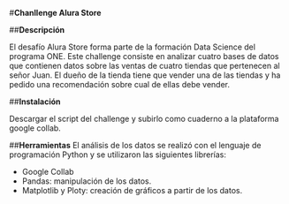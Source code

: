 #**Chanllenge Alura Store**

##**Descripción**

El desafío Alura Store forma parte de la formación Data Science del programa ONE. Este challenge consiste en analizar cuatro bases de datos que contienen datos 
sobre las ventas de cuatro tiendas que pertenecen al señor Juan. El dueño de la tienda tiene que vender una de las tiendas y ha pedido una recomendación sobre cual
de ellas debe vender. 

##**Instalación**

Descargar el script  del challenge y subirlo como cuaderno a la plataforma google collab.

##**Herramientas**
El análisis de los datos se realizó con el lenguaje de programación Python y se utilizaron las siguientes librerías:

* Google Collab
* Pandas: manipulación de los datos.
* Matplotlib y Ploty: creación de gráficos a partir de los datos.






